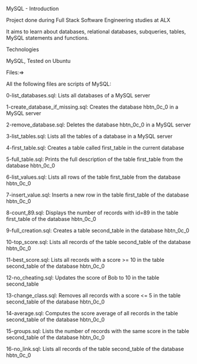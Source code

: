 MySQL - Introduction

Project done during Full Stack Software Engineering studies at ALX

It aims to learn about databases, relational databases, subqueries, tables, MySQL statements and functions.

Technologies

MySQL, 
Tested on Ubuntu

Files:=>

All the following files are scripts of MySQL:

0-list_databases.sql: Lists all databases of a MySQL server

1-create_database_if_missing.sql: Creates the database hbtn_0c_0 in a MySQL server

2-remove_database.sql: Deletes the database hbtn_0c_0 in a MySQL server

3-list_tables.sql: Lists all the tables of a database in a MySQL server

4-first_table.sql: Creates a table called first_table in the current database

5-full_table.sql: Prints the full description of the table first_table from the database hbtn_0c_0

6-list_values.sql: Lists all rows of the table first_table from the database hbtn_0c_0

7-insert_value.sql: Inserts a new row in the table first_table of the database hbtn_0c_0

8-count_89.sql: Displays the number of records with id=89 in the table first_table of the database hbtn_0c_0

9-full_creation.sql: Creates a table second_table in the database hbtn_0c_0

10-top_score.sql: Lists all records of the table second_table of the database hbtn_0c_0

11-best_score.sql: Lists all records with a score >= 10 in the table second_table of the database hbtn_0c_0

12-no_cheating.sql: Updates the score of Bob to 10 in the table second_table

13-change_class.sql: Removes all records with a score <= 5 in the table second_table of the database hbtn_0c_0

14-average.sql: Computes the score average of all records in the table second_table of the database hbtn_0c_0

15-groups.sql: Lists the number of records with the same score in the table second_table of the database hbtn_0c_0

16-no_link.sql: Lists all records of the table second_table of the database hbtn_0c_0


